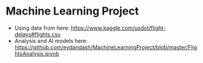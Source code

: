 # Machine Learning Project


* Using data from here: https://www.kaggle.com/usdot/flight-delays#flights.csv
* Analysis and AI models here: https://github.com/eydandash/MachineLearningProject/blob/master/FlightsAnalysis.ipynb
